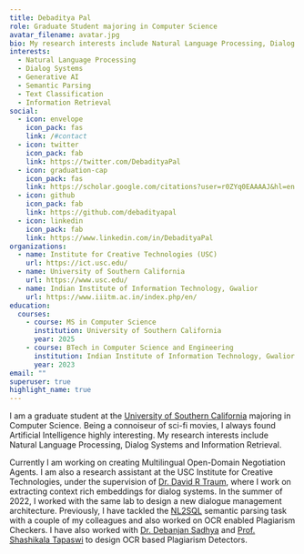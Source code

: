 ```yaml
---
title: Debaditya Pal
role: Graduate Student majoring in Computer Science
avatar_filename: avatar.jpg
bio: My research interests include Natural Language Processing, Dialog Systems and Information Retrieval among other things.
interests:
  - Natural Language Processing
  - Dialog Systems
  - Generative AI
  - Semantic Parsing
  - Text Classification
  - Information Retrieval
social:
  - icon: envelope
    icon_pack: fas
    link: /#contact
  - icon: twitter
    icon_pack: fab
    link: https://twitter.com/DebadityaPal
  - icon: graduation-cap
    icon_pack: fas
    link: https://scholar.google.com/citations?user=r0ZYq0EAAAAJ&hl=en
  - icon: github
    icon_pack: fab
    link: https://github.com/debadityapal
  - icon: linkedin
    icon_pack: fab
    link: https://www.linkedin.com/in/DebadityaPal
organizations:
  - name: Institute for Creative Technologies (USC)
    url: https://ict.usc.edu/
  - name: University of Southern California
    url: https://www.usc.edu/
  - name: Indian Institute of Information Technology, Gwalior
    url: https://www.iiitm.ac.in/index.php/en/
education:
  courses:
    - course: MS in Computer Science
      institution: University of Southern California
      year: 2025
    - course: BTech in Computer Science and Engineering
      institution: Indian Institute of Information Technology, Gwalior
      year: 2023
email: ""
superuser: true
highlight_name: true
---
```


I am a graduate student at the [University of Southern California](https://www.usc.edu/) majoring in Computer Science. Being a connoiseur of sci-fi movies, I always found Artificial Intelligence highly interesting. My research interests include Natural Language Processing, Dialog Systems and Information Retrieval.

Currently I am working on creating Multilingual Open-Domain Negotiation Agents. I am also a research assistant at the USC Institute for Creative Technologies, under the supervision of [Dr. David R Traum](https://viterbi.usc.edu/directory/faculty/Traum/David), where I work on extracting context rich embeddings for dialog systems. In the summer of 2022, I worked with the same lab to design a new dialogue management architecture. Previously, I have tackled the [NL2SQL](https://ieeexplore.ieee.org/document/9417888) semantic parsing task with a couple of my colleagues and also worked on OCR enabled Plagiarism Checkers. I have also worked with [Dr. Debanjan Sadhya](https://www.iiitm.ac.in/index.php/en/component/splms/teacher/Dr.Devanjan) and [Prof. Shashikala Tapaswi](https://www.iiitm.ac.in/index.php/en/component/splms/teacher/Prof.Shashikala) to design OCR based Plagiarism Detectors.
